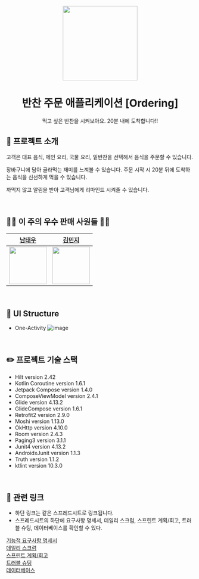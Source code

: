 <p align="middle" >
  <img width="200px;" src="https://user-images.githubusercontent.com/66770613/186708019-15f9a4ca-ca90-446e-8591-c70fe62e6e63.png?raw=true"/>
</p>
<h1 align="middle">반찬 주문 애플리케이션 [Ordering]</h1>
<p align="middle">먹고 싶은 반찬을 시켜보아요. 20분 내에 도착합니다!!</p>


## 📝 프로젝트 소개

고객은 대표 음식, 메인 요리, 국물 요리, 밑반찬을 선택해서 음식을 주문할 수 있습니다.  

장바구니에 담아 골라먹는 재미를 느껴볼 수 있습니다. 주문 시작 시 20분 뒤에 도착하는 음식을 신선하게 먹을 수 있습니다.  

까먹지 않고 알림을 받아 고객님에게 리마인드 시켜줄 수 있습니다.  

<br/>

## 🤼‍♂️ 이 주의 우수 판매 사원들 🤼‍♀️
|[남태우](https://github.com/bn-tw2020)|[김민지](https://github.com/rosf73)|
|:----:|:----: 
|<img src="https://avatars.githubusercontent.com/u/66770613?v=4" width="100">|<img src="https://avatars.githubusercontent.com/u/47631768?v=4" width="100">|

<br/>

## 📸 UI Structure
- One-Activity
![image](https://user-images.githubusercontent.com/47631768/185745140-a6291b81-839a-4c41-ab81-30beaa2c88e9.png)

<br/>

## ✏️ 프로젝트 기술 스택

- Hilt version 2.42
- Kotlin Coroutine version 1.6.1
- Jetpack Compose version 1.4.0
- ComposeViewModel version 2.4.1
- Glide version 4.13.2
- GlideCompose version 1.6.1
- Retrofit2 version 2.9.0
- Moshi version 1.13.0
- OkHttp version 4.10.0
- Room version 2.4.3
- Paging3 version 3.1.1
- Junit4 version 4.13.2
- AndroidxJunit version 1.1.3
- Truth version 1.1.2
- ktlint version 10.3.0

<br/>

## 🔗 관련 링크

- 하단 링크는 같은 스프레드시트로 링크됩니다.
- 스프레드시트의 하단에 요구사항 명세서, 데일리 스크럼, 스프린트 계획/회고, 트러블 슈팅, 데이터베이스를 확인할 수 있다.

[기능적 요구사항 명세서](https://docs.google.com/spreadsheets/d/1hU1G8ZzBLXUD7sJSPrs_Cw3NrjP_mbFWGFshoSNzSBs/edit#gid=0)  
[데일리 스크럼](https://docs.google.com/spreadsheets/d/1hU1G8ZzBLXUD7sJSPrs_Cw3NrjP_mbFWGFshoSNzSBs/edit#gid=1)  
[스프린트 계획/회고](https://docs.google.com/spreadsheets/d/1hU1G8ZzBLXUD7sJSPrs_Cw3NrjP_mbFWGFshoSNzSBs/edit#gid=0)  
[트러블 슈팅](https://docs.google.com/spreadsheets/d/1hU1G8ZzBLXUD7sJSPrs_Cw3NrjP_mbFWGFshoSNzSBs/edit#gid=0)  
[데이터베이스](https://docs.google.com/spreadsheets/d/1hU1G8ZzBLXUD7sJSPrs_Cw3NrjP_mbFWGFshoSNzSBs/edit#gid=0)  
